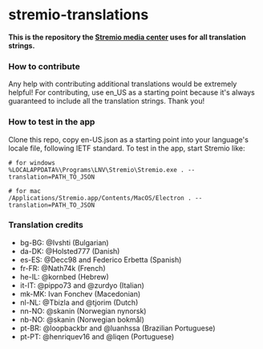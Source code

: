 # stremio-translations

**This is the repository the [Stremio media center](http://www.strem.io) uses for all translation strings.**

### How to contribute

Any help with contributing additional translations would be extremely helpful!
For contributing, use en_US as a starting point because it's always guaranteed to include all the translation strings.
Thank you!

### How to test in the app

Clone this repo, copy en-US.json as a starting point into your language's locale file, following IETF standard. To test in the app, start Stremio like:
```
# for windows
%LOCALAPPDATA%\Programs\LNV\Stremio\Stremio.exe . --translation=PATH_TO_JSON

# for mac
/Applications/Stremio.app/Contents/MacOS/Electron . --translation=PATH_TO_JSON
```

### Translation credits

* bg-BG: @Ivshti						(Bulgarian)
* da-DK: @Holsted777					(Danish)
* es-ES: @Decc98 and Federico Erbetta	(Spanish)
* fr-FR: @Nath74k						(French)
* he-IL: @kornbed						(Hebrew)
* it-IT: @pippo73 and @zurdyo			(Italian)
* mk-MK: Ivan Fonchev					(Macedonian)
* nl-NL: @Tbizla and @tjorim			(Dutch)
* nn-NO: @skanin						(Norwegian nynorsk)
* nb-NO: @skanin						(Norwegian bokmål)
* pt-BR: @loopbackbr and @luanhssa		(Brazilian Portuguese)
* pt-PT: @henriquev16 and @liqen		(Portuguese)